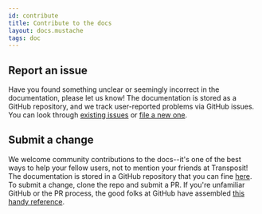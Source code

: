 ```yaml
---
id: contribute
title: Contribute to the docs
layout: docs.mustache
tags: doc
---
```


## Report an issue

Have you found something unclear or seemingly incorrect in the documentation, please let us know! The documentation is stored as a GitHub repository, and we track user-reported problems via GitHub issues. You can look through [existing issues](https://github.com/transposit/docs/issues) or [file a new one](https://github.com/transposit/docs/issues/new).


## Submit a change

We welcome community contributions to the docs--it's one of the best ways to help your fellow users, not to mention your friends at Transposit! The documentation is stored in a GitHub repository that you can fine [here](https://github.com/transposit/docs). To submit a change, clone the repo and submit a PR. If you're unfamiliar GitHub or the PR process, the good folks at GitHub have assembled [this handy reference](https://help.github.com/en/articles/creating-a-pull-request).
